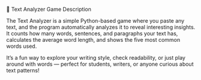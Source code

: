 🧠 Text Analyzer Game Description

The Text Analyzer is a simple Python-based game where you paste any text, and the program automatically analyzes it to reveal interesting insights. It counts how many words, sentences, and paragraphs your text has, calculates the average word length, and shows the five most common words used.

It’s a fun way to explore your writing style, check readability, or just play around with words — perfect for students, writers, or anyone curious about text patterns!
